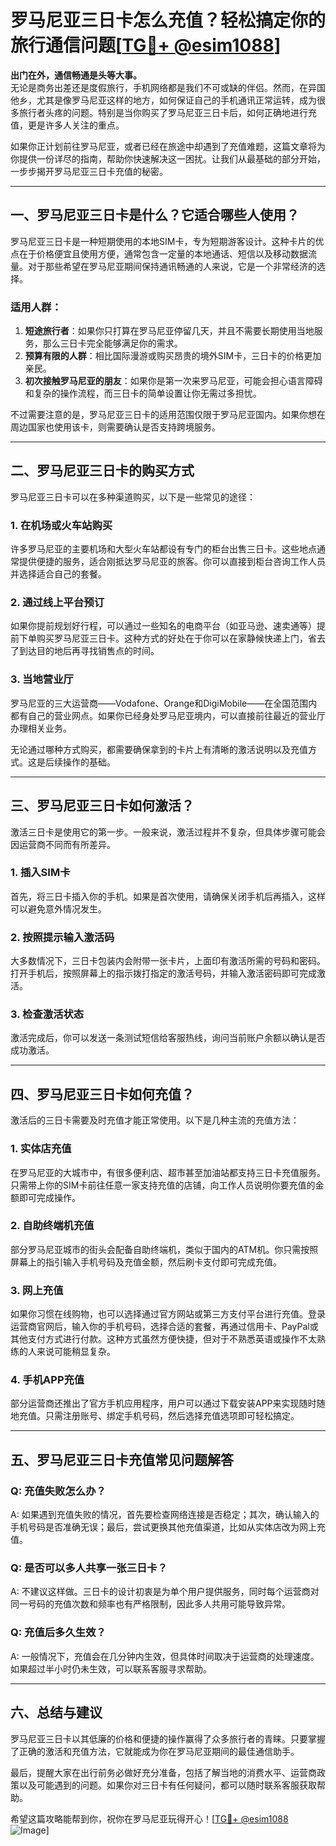 # 罗马尼亚三日卡怎么充值？轻松搞定你的旅行通信问题[[TG💪+ @esim1088](https://t.me/s/esim1088)]

**出门在外，通信畅通是头等大事。**  
无论是商务出差还是度假旅行，手机网络都是我们不可或缺的伴侣。然而，在异国他乡，尤其是像罗马尼亚这样的地方，如何保证自己的手机通讯正常运转，成为很多旅行者头疼的问题。特别是当你购买了罗马尼亚三日卡后，如何正确地进行充值，更是许多人关注的重点。

如果你正计划前往罗马尼亚，或者已经在旅途中却遇到了充值难题，这篇文章将为你提供一份详尽的指南，帮助你快速解决这一困扰。让我们从最基础的部分开始，一步步揭开罗马尼亚三日卡充值的秘密。

---

## **一、罗马尼亚三日卡是什么？它适合哪些人使用？**

罗马尼亚三日卡是一种短期使用的本地SIM卡，专为短期游客设计。这种卡片的优点在于价格便宜且使用方便，通常包含一定量的本地通话、短信以及移动数据流量。对于那些希望在罗马尼亚期间保持通讯畅通的人来说，它是一个非常经济的选择。

### **适用人群：**
1. **短途旅行者**：如果你只打算在罗马尼亚停留几天，并且不需要长期使用当地服务，那么三日卡完全能够满足你的需求。
2. **预算有限的人群**：相比国际漫游或购买昂贵的境外SIM卡，三日卡的价格更加亲民。
3. **初次接触罗马尼亚的朋友**：如果你是第一次来罗马尼亚，可能会担心语言障碍和复杂的操作流程，而三日卡的简单设置让你无需过多担忧。

不过需要注意的是，罗马尼亚三日卡的适用范围仅限于罗马尼亚国内。如果你想在周边国家也使用该卡，则需要确认是否支持跨境服务。

---

## **二、罗马尼亚三日卡的购买方式**

罗马尼亚三日卡可以在多种渠道购买，以下是一些常见的途径：

### **1. 在机场或火车站购买**
许多罗马尼亚的主要机场和大型火车站都设有专门的柜台出售三日卡。这些地点通常提供便捷的服务，适合刚抵达罗马尼亚的旅客。你可以直接到柜台咨询工作人员并选择适合自己的套餐。

### **2. 通过线上平台预订**
如果你提前规划好行程，可以通过一些知名的电商平台（如亚马逊、速卖通等）提前下单购买罗马尼亚三日卡。这种方式的好处在于你可以在家静候快递上门，省去了到达目的地后再寻找销售点的时间。

### **3. 当地营业厅**
罗马尼亚的三大运营商——Vodafone、Orange和DigiMobile——在全国范围内都有自己的营业网点。如果你已经身处罗马尼亚境内，可以直接前往最近的营业厅办理相关业务。

无论通过哪种方式购买，都需要确保拿到的卡片上有清晰的激活说明以及充值方式。这是后续操作的基础。

---

## **三、罗马尼亚三日卡如何激活？**

激活三日卡是使用它的第一步。一般来说，激活过程并不复杂，但具体步骤可能会因运营商不同而有所差异。

### **1. 插入SIM卡**
首先，将三日卡插入你的手机。如果是首次使用，请确保关闭手机后再插入，这样可以避免意外情况发生。

### **2. 按照提示输入激活码**
大多数情况下，三日卡包装内会附带一张卡片，上面印有激活所需的号码和密码。打开手机后，按照屏幕上的指示拨打指定的激活号码，并输入激活密码即可完成激活。

### **3. 检查激活状态**
激活完成后，你可以发送一条测试短信给客服热线，询问当前账户余额以确认是否成功激活。

---

## **四、罗马尼亚三日卡如何充值？**

激活后的三日卡需要及时充值才能正常使用。以下是几种主流的充值方法：

### **1. 实体店充值**
在罗马尼亚的大城市中，有很多便利店、超市甚至加油站都支持三日卡充值服务。只需带上你的SIM卡前往任意一家支持充值的店铺，向工作人员说明你要充值的金额即可完成操作。

### **2. 自助终端机充值**
部分罗马尼亚城市的街头会配备自助终端机，类似于国内的ATM机。你只需按照屏幕上的指引输入手机号码及充值金额，然后刷卡支付即可完成充值。

### **3. 网上充值**
如果你习惯在线购物，也可以选择通过官方网站或第三方支付平台进行充值。登录运营商官网后，输入你的手机号码，选择合适的套餐，再通过信用卡、PayPal或其他支付方式进行付款。这种方式虽然方便快捷，但对于不熟悉英语或操作不太熟练的人来说可能稍显复杂。

### **4. 手机APP充值**
部分运营商还推出了官方手机应用程序，用户可以通过下载安装APP来实现随时随地充值。只需注册账号、绑定手机号码，然后选择充值选项即可轻松搞定。

---

## **五、罗马尼亚三日卡充值常见问题解答**

### **Q: 充值失败怎么办？**
A: 如果遇到充值失败的情况，首先要检查网络连接是否稳定；其次，确认输入的手机号码是否准确无误；最后，尝试更换其他充值渠道，比如从实体店改为网上充值。

### **Q: 是否可以多人共享一张三日卡？**
A: 不建议这样做。三日卡的设计初衷是为单个用户提供服务，同时每个运营商对同一号码的充值次数和频率也有严格限制，因此多人共用可能导致异常。

### **Q: 充值后多久生效？**
A: 一般情况下，充值会在几分钟内生效，但具体时间取决于运营商的处理速度。如果超过半小时仍未生效，可以联系客服寻求帮助。

---

## **六、总结与建议**

罗马尼亚三日卡以其低廉的价格和便捷的操作赢得了众多旅行者的青睐。只要掌握了正确的激活和充值方法，它就能成为你在罗马尼亚期间的最佳通信助手。

最后，提醒大家在出行前务必做好充分准备，包括了解当地的消费水平、运营商政策以及可能遇到的问题。如果你对三日卡有任何疑问，都可以随时联系客服获取帮助。

希望这篇攻略能帮到你，祝你在罗马尼亚玩得开心！[[TG💪+ @esim1088](https://t.me/s/esim1088) ![Image](https://i.postimg.cc/4NQfJmqS/Snipaste-2025-05-13-00-14-12.png)]